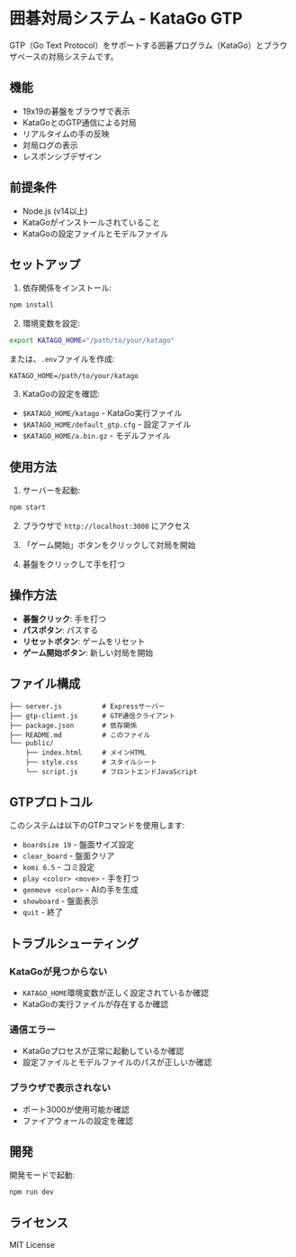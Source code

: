 # 囲碁対局システム - KataGo GTP

GTP（Go Text Protocol）をサポートする囲碁プログラム（KataGo）とブラウザベースの対局システムです。

## 機能

- 19x19の碁盤をブラウザで表示
- KataGoとのGTP通信による対局
- リアルタイムの手の反映
- 対局ログの表示
- レスポンシブデザイン

## 前提条件

- Node.js (v14以上)
- KataGoがインストールされていること
- KataGoの設定ファイルとモデルファイル

## セットアップ

1. 依存関係をインストール:
```bash
npm install
```

2. 環境変数を設定:
```bash
export KATAGO_HOME="/path/to/your/katago"
```

または、`.env`ファイルを作成:
```
KATAGO_HOME=/path/to/your/katago
```

3. KataGoの設定を確認:
- `$KATAGO_HOME/katago` - KataGo実行ファイル
- `$KATAGO_HOME/default_gtp.cfg` - 設定ファイル
- `$KATAGO_HOME/a.bin.gz` - モデルファイル

## 使用方法

1. サーバーを起動:
```bash
npm start
```

2. ブラウザで `http://localhost:3000` にアクセス

3. 「ゲーム開始」ボタンをクリックして対局を開始

4. 碁盤をクリックして手を打つ

## 操作方法

- **碁盤クリック**: 手を打つ
- **パスボタン**: パスする
- **リセットボタン**: ゲームをリセット
- **ゲーム開始ボタン**: 新しい対局を開始

## ファイル構成

```
├── server.js          # Expressサーバー
├── gtp-client.js      # GTP通信クライアント
├── package.json       # 依存関係
├── README.md          # このファイル
└── public/
    ├── index.html     # メインHTML
    ├── style.css      # スタイルシート
    └── script.js      # フロントエンドJavaScript
```

## GTPプロトコル

このシステムは以下のGTPコマンドを使用します:

- `boardsize 19` - 盤面サイズ設定
- `clear_board` - 盤面クリア
- `komi 6.5` - コミ設定
- `play <color> <move>` - 手を打つ
- `genmove <color>` - AIの手を生成
- `showboard` - 盤面表示
- `quit` - 終了

## トラブルシューティング

### KataGoが見つからない
- `KATAGO_HOME`環境変数が正しく設定されているか確認
- KataGoの実行ファイルが存在するか確認

### 通信エラー
- KataGoプロセスが正常に起動しているか確認
- 設定ファイルとモデルファイルのパスが正しいか確認

### ブラウザで表示されない
- ポート3000が使用可能か確認
- ファイアウォールの設定を確認

## 開発

開発モードで起動:
```bash
npm run dev
```

## ライセンス

MIT License
